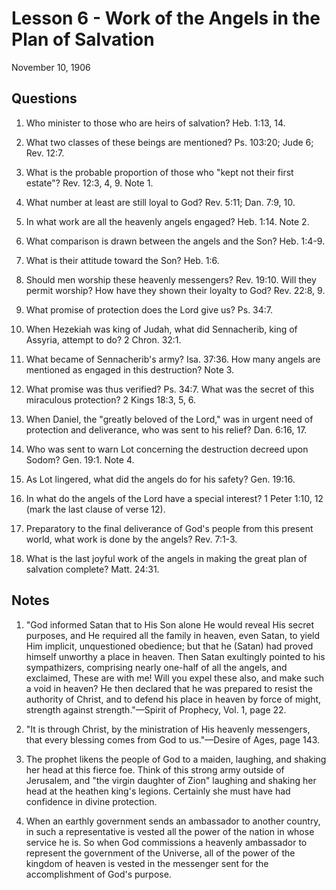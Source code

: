 # Lesson 6 - Work of the Angels in the Plan of Salvation

November 10, 1906

## Questions

1. Who minister to those who are heirs of salvation? Heb. 1:13, 14.

2. What two classes of these beings are mentioned? Ps. 103:20; Jude 6; Rev. 12:7.

3. What is the probable proportion of those who "kept not their first estate"? Rev. 12:3, 4, 9. Note 1.

4. What number at least are still loyal to God? Rev. 5:11; Dan. 7:9, 10.

5. In what work are all the heavenly angels engaged? Heb. 1:14. Note 2.

6. What comparison is drawn between the angels and the Son? Heb. 1:4-9.

7. What is their attitude toward the Son? Heb. 1:6.

8. Should men worship these heavenly messengers? Rev. 19:10. Will they permit worship? How have they shown their loyalty to God? Rev. 22:8, 9.

9. What promise of protection does the Lord give us? Ps. 34:7.

10. When Hezekiah was king of Judah, what did Sennacherib, king of Assyria, attempt to do? 2 Chron. 32:1.

11. What became of Sennacherib's army? Isa. 37:36. How many angels are mentioned as engaged in this destruction? Note 3.

12. What promise was thus verified? Ps. 34:7. What was the secret of this miraculous protection? 2 Kings 18:3, 5, 6.

13. When Daniel, the "greatly beloved of the Lord," was in urgent need of protection and deliverance, who was sent to his relief? Dan. 6:16, 17.

14. Who was sent to warn Lot concerning the destruction decreed upon Sodom? Gen. 19:1. Note 4.

15. As Lot lingered, what did the angels do for his safety? Gen. 19:16.

16. In what do the angels of the Lord have a special interest? 1 Peter 1:10, 12 (mark the last clause of verse 12).

17. Preparatory to the final deliverance of God's people from this present world, what work is done by the angels? Rev. 7:1-3.

18. What is the last joyful work of the angels in making the great plan of salvation complete? Matt. 24:31.

## Notes

1. "God informed Satan that to His Son alone He would reveal His secret purposes, and He required all the family in heaven, even Satan, to yield Him implicit, unquestioned obedience; but that he (Satan) had proved himself unworthy a place in heaven. Then Satan exultingly pointed to his sympathizers, comprising nearly one-half of all the angels, and exclaimed, These are with me! Will you expel these also, and make such a void in heaven? He then declared that he was prepared to resist the authority of Christ, and to defend his place in heaven by force of might, strength against strength."—Spirit of Prophecy, Vol. 1, page 22.

2. "It is through Christ, by the ministration of His heavenly messengers, that every blessing comes from God to us."—Desire of Ages, page 143.

3. The prophet likens the people of God to a maiden, laughing, and shaking her head at this fierce foe. Think of this strong army outside of Jerusalem, and "the virgin daughter of Zion" laughing and shaking her head at the heathen king's legions. Certainly she must have had confidence in divine protection.

4. When an earthly government sends an ambassador to another country, in such a representative is vested all the power of the nation in whose service he is. So when God commissions a heavenly ambassador to represent the government of the Universe, all of the power of the kingdom of heaven is vested in the messenger sent for the accomplishment of God's purpose.
